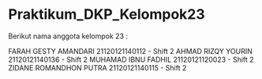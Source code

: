 # Praktikum_DKP_Kelompok23

Berikut nama anggota kelompok 23 :

FARAH GESTY AMANDARI    21120121140112 - Shift 2
AHMAD RIZQY YOURIN      21120121140136 - Shift 2
MUHAMAD IBNU FADHIL     21120121120023 - Shift 2
ZIDANE ROMANDHON PUTRA  21120121140115 - Shift 2
